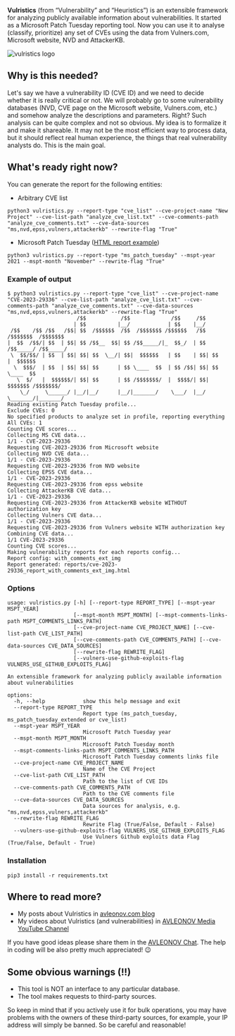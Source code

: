 **Vulristics** (from “Vulnerability” and “Heuristics”) is an extensible framework for analyzing publicly available information about vulnerabilities. It started as a Microsoft Patch Tuesday reporting tool. Now you can use it to analyse (classify, prioritize) any set of CVEs using the data from Vulners.com, Microsoft website, NVD and AttackerKB.

![vulristics logo](https://github.com/leonov-av/vulristics/blob/master/logo/vulristics_line.png)

## Why is this needed?
Let's say we have a vulnerability ID (CVE ID) and we need to decide whether it is really critical or not. We will probably go to some vulnerability databases (NVD, CVE page on the Microsoft website, Vulners.com, etc.) and somehow analyze the descriptions and parameters. Right? Such analysis can be quite complex and not so obvious. My idea is to formalize it and make it shareable. It may not be the most efficient way to process data, but it should reflect real human experience, the things that real vulnerability analysts do. This is the main goal.

## What's ready right now?
You can generate the report for the following entities:

* Arbitrary CVE list
```buildoutcfg
python3 vulristics.py --report-type "cve_list" --cve-project-name "New Project" --cve-list-path "analyze_cve_list.txt" --cve-comments-path "analyze_cve_comments.txt" --cve-data-sources "ms,nvd,epss,vulners,attackerkb" --rewrite-flag "True"
```
* Microsoft Patch Tuesday ([HTML report example](https://avleonov.com/vulristics_reports/ms_patch_tuesday_november2021_report_with_comments_ext_img.html))
```buildoutcfg
python3 vulristics.py --report-type "ms_patch_tuesday" --mspt-year 2021 --mspt-month "November" --rewrite-flag "True"
```

### Example of output
```buildoutcfg
$ python3 vulristics.py --report-type "cve_list" --cve-project-name "CVE-2023-29336" --cve-list-path "analyze_cve_list.txt" --cve-comments-path "analyze_cve_comments.txt" --cve-data-sources "ms,nvd,epss,vulners,attackerkb" --rewrite-flag "True"
                      /$$           /$$             /$$     /$$                    
                     | $$          |__/            | $$    |__/                    
 /$$    /$$ /$$   /$$| $$  /$$$$$$  /$$  /$$$$$$$ /$$$$$$   /$$  /$$$$$$$  /$$$$$$$
|  $$  /$$/| $$  | $$| $$ /$$__  $$| $$ /$$_____/|_  $$_/  | $$ /$$_____/ /$$_____/
 \  $$/$$/ | $$  | $$| $$| $$  \__/| $$|  $$$$$$   | $$    | $$| $$      |  $$$$$$ 
  \  $$$/  | $$  | $$| $$| $$      | $$ \____  $$  | $$ /$$| $$| $$       \____  $$
   \  $/   |  $$$$$$/| $$| $$      | $$ /$$$$$$$/  |  $$$$/| $$|  $$$$$$$ /$$$$$$$/
    \_/     \______/ |__/|__/      |__/|_______/    \___/  |__/ \_______/|_______/ 
Reading existing Patch Tuesday profile...
Exclude CVEs: 0
No specified products to analyze set in profile, reporting everything
All CVEs: 1
Counting CVE scores...
Collecting MS CVE data...
1/1 - CVE-2023-29336
Requesting CVE-2023-29336 from Microsoft website
Collecting NVD CVE data...
1/1 - CVE-2023-29336
Requesting CVE-2023-29336 from NVD website
Collecting EPSS CVE data...
1/1 - CVE-2023-29336
Requesting CVE-2023-29336 from epss website
Collecting AttackerKB CVE data...
1/1 - CVE-2023-29336
Requesting CVE-2023-29336 from AttackerKB website WITHOUT authorization key
Collecting Vulners CVE data...
1/1 - CVE-2023-29336
Requesting CVE-2023-29336 from Vulners website WITH authorization key
Combining CVE data...
1/1 CVE-2023-29336
Counting CVE scores...
Making vulnerability reports for each reports config...
Report config: with_comments_ext_img
Report generated: reports/cve-2023-29336_report_with_comments_ext_img.html
```

### Options
```buildoutcfg
usage: vulristics.py [-h] [--report-type REPORT_TYPE] [--mspt-year MSPT_YEAR]
                     [--mspt-month MSPT_MONTH] [--mspt-comments-links-path MSPT_COMMENTS_LINKS_PATH]
                     [--cve-project-name CVE_PROJECT_NAME] [--cve-list-path CVE_LIST_PATH]
                     [--cve-comments-path CVE_COMMENTS_PATH] [--cve-data-sources CVE_DATA_SOURCES]
                     [--rewrite-flag REWRITE_FLAG]
                     [--vulners-use-github-exploits-flag VULNERS_USE_GITHUB_EXPLOITS_FLAG]

An extensible framework for analyzing publicly available information about vulnerabilities

options:
  -h, --help            show this help message and exit
  --report-type REPORT_TYPE
                        Report type (ms_patch_tuesday, ms_patch_tuesday_extended or cve_list)
  --mspt-year MSPT_YEAR
                        Microsoft Patch Tuesday year
  --mspt-month MSPT_MONTH
                        Microsoft Patch Tuesday month
  --mspt-comments-links-path MSPT_COMMENTS_LINKS_PATH
                        Microsoft Patch Tuesday comments links file
  --cve-project-name CVE_PROJECT_NAME
                        Name of the CVE Project
  --cve-list-path CVE_LIST_PATH
                        Path to the list of CVE IDs
  --cve-comments-path CVE_COMMENTS_PATH
                        Path to the CVE comments file
  --cve-data-sources CVE_DATA_SOURCES
                        Data sources for analysis, e.g. "ms,nvd,epss,vulners,attackerkb"
  --rewrite-flag REWRITE_FLAG
                        Rewrite Flag (True/False, Default - False)
  --vulners-use-github-exploits-flag VULNERS_USE_GITHUB_EXPLOITS_FLAG
                        Use Vulners Github exploits data Flag (True/False, Default - True)
```

### Installation
```buildoutcfg
pip3 install -r requirements.txt
```

## Where to read more?
* My posts about Vulristics in [avleonov.com blog](https://avleonov.com/category/projects/vulristics/)
* My videos about Vulristics (and vulnerabilities) in [AVLEONOV Media YouTube Channel](https://www.youtube.com/playlist?list=PL2Viq8X7eAaZVQsVG1lcFoEOUr2wRpoha)

If you have good ideas please share them in the [AVLEONOV Chat](https://t.me/avleonovchat). 
The help in coding will be also pretty much appreciated! 😉

## Some obvious warnings (!!)
* This tool is NOT an interface to any particular database.
* The tool makes requests to third-party sources.

So keep in mind that if you actively use it for bulk operations, you may have problems with the owners of these third-party sources, for example, your IP address will simply be banned. So be careful and reasonable!
